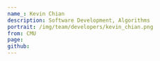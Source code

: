 ```yaml
---
name_: Kevin Chian
description: Software Development, Algorithms
portrait: /img/team/developers/kevin_chian.png
from: CMU
page:
github:
---
```

